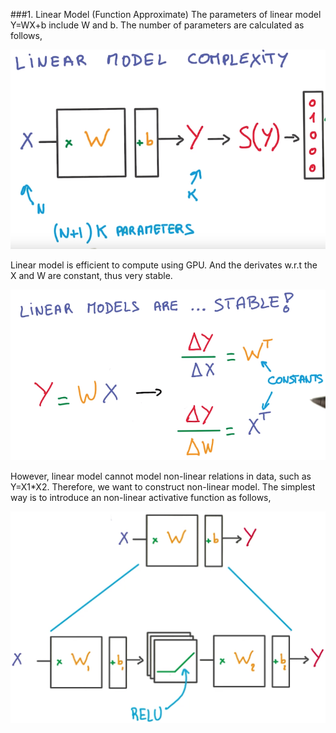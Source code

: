 ###1. Linear Model (Function Approximate)
The parameters of linear model Y=WX+b include W and b. The number of parameters are calculated as follows,
<p align="center">
  <img src ="./images/LinearParameter.png" width="800"/>
</p>

Linear model is efficient to compute using GPU. And the derivates w.r.t the X and W are constant, thus very stable.
<p align="center">
  <img src ="./images/LinearStable.png" width="800"/>
</p>

However, linear model cannot model non-linear relations in data, such as Y=X1*X2. Therefore, we want to construct non-linear model. The simplest way is to introduce an non-linear activative function as follows,
<p align="center">
  <img src ="./images/non-linear.png" width="800"/>
</p>
